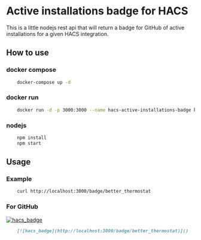 # Active installations badge for HACS

This is a little nodejs rest api that will return a badge for GitHub of active installations for a given HACS integration.

## How to use

### docker compose
```bash
    docker-compose up -d
```

### docker run
```bash
    docker run -d -p 3000:3000 --name hacs-active-installations-badge kartoffeltoby/badge:latest
```

### nodejs
```bash
    npm install
    npm start
```

## Usage

### Example

```bash
    curl http://localhost:3000/badge/better_thermostat
```

### For GitHub

[![hacs_badge](https://badge.t-haber.de/badge/better_thermostat)]()
```md
    [![hacs_badge](http://localhost:3000/badge/better_thermostat)]()
```